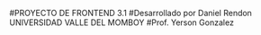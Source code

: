#PROYECTO DE FRONTEND 3.1 
#Desarrollado por Daniel Rendon UNIVERSIDAD VALLE DEL MOMBOY 
#Prof. Yerson Gonzalez
